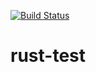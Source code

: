 [![Build Status](https://travis-ci.org/pashinin/rust-test.png?branch=master)](https://travis-ci.org/pashinin/rust-test)

# rust-test
